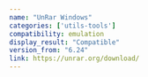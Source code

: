 ```yaml
---
name: "UnRar Windows"
categories: ['utils-tools']
compatibility: emulation
display_result: "Compatible"
version_from: "6.24"
link: https://unrar.org/download/
---
```



